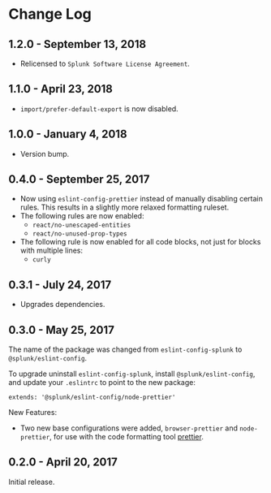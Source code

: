 Change Log
============

1.2.0 - September 13, 2018
----------
* Relicensed to `Splunk Software License Agreement`.

1.1.0 - April 23, 2018
----------
* `import/prefer-default-export` is now disabled.

1.0.0 - January 4, 2018
----------
* Version bump.

0.4.0 - September 25, 2017
----------
* Now using `eslint-config-prettier` instead of manually disabling certain rules. This results in a slightly more relaxed formatting ruleset.
* The following rules are now enabled:
    * `react/no-unescaped-entities`
    * `react/no-unused-prop-types`
* The following rule is now enabled for all code blocks, not just for blocks with multiple lines:
    * `curly`


0.3.1 - July 24, 2017
----------
* Upgrades dependencies.

0.3.0 - May 25, 2017
----------

The name of the package was changed from `eslint-config-splunk` to `@splunk/eslint-config`.

To upgrade uninstall `eslint-config-splunk`, install `@splunk/eslint-config`, and update your `.eslintrc` to point to the new package:

```
extends: '@splunk/eslint-config/node-prettier'
```

New Features:
* Two new base configurations were added, `browser-prettier` and `node-prettier`, for use with the code formatting tool [prettier](https://github.com/prettier/prettier).


0.2.0 - April 20, 2017
----------

Initial release.
